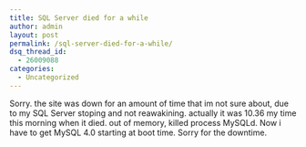 ```yaml
---
title: SQL Server died for a while
author: admin
layout: post
permalink: /sql-server-died-for-a-while/
dsq_thread_id:
  - 26009088
categories:
  - Uncategorized
---
```

Sorry. the site was down for an amount of time that im not sure about, due to my SQL Server stoping and not reawakining. actually it was 10.36 my time this morning when it died. out of memory, killed process MySQLd. Now i have to get MySQL 4.0 starting at boot time. Sorry for the downtime.